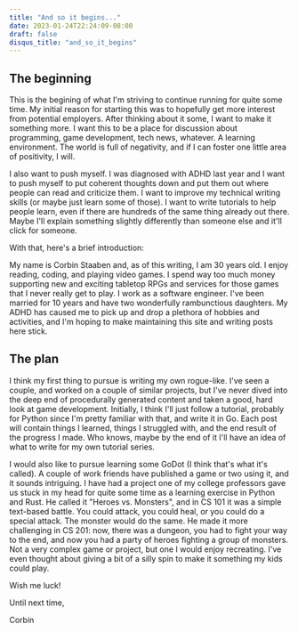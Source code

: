 ```yaml
---
title: "And so it begins..."
date: 2023-01-24T22:24:09-08:00
draft: false
disqus_title: "and_so_it_begins"
---
```


## The beginning

This is the begining of what I'm striving to continue running for quite some time.
My initial reason for starting this was to hopefully get more interest from
potential employers. After thinking about it some, I want to make it something
more. I want this to be a place for discussion about programming, game
development, tech news, whatever. A learning environment. The world is full of
negativity, and if I can foster one little area of positivity, I will.

I also want to push myself. I was diagnosed with ADHD last year and I want to
push myself to put coherent thoughts down and put them out where people can read
and criticize them. I want to improve my technical writing skills (or maybe just
learn some of those). I want to write tutorials to help people learn, even if
there are hundreds of the same thing already out there. Maybe I'll explain
something slightly differently than someone else and it'll click for someone.

With that, here's a brief introduction:

My name is Corbin Staaben and, as of this writing, I am 30 years old. I enjoy
reading, coding, and playing video games. I spend way too much money supporting
new and exciting tabletop RPGs and services for those games that I never really
get to play. I work as a software engineer. I've been married for 10 years and
have two wonderfully rambunctious daughters. My ADHD has caused me to pick up
and drop a plethora of hobbies and activities, and I'm hoping to make
maintaining this site and writing posts here stick.

## The plan

I think my first thing to pursue is writing my own rogue-like. I've seen a
couple, and worked on a couple of similar projects, but I've never dived into
the deep end of procedurally generated content and taken a good, hard look at
game development. Initially, I think I'll just follow a tutorial, probably for
Python since I'm pretty familiar with that, and write it in Go. Each post will
contain things I learned, things I struggled with, and the end result of the
progress I made. Who knows, maybe by the end of it I'll have an idea of what to
write for my own tutorial series.

I would also like to pursue learning some GoDot (I think that's what it's
called). A couple of work friends have published a game or two using it, and it
sounds intriguing. I have had a project one of my college professors gave us
stuck in my head for quite some time as a learning exercise in Python and Rust.
He called it "Heroes vs. Monsters", and in CS 101 it was a simple text-based
battle. You could attack, you could heal, or you could do a special attack. The
monster would do the same. He made it more challenging in CS 201: now, there was
a dungeon, you had to fight your way to the end, and now you had a party of
heroes fighting a group of monsters. Not a very complex game or project, but one
I would enjoy recreating. I've even thought about giving a bit of a silly spin
to make it something my kids could play.

Wish me luck!

Until next time,

Corbin
